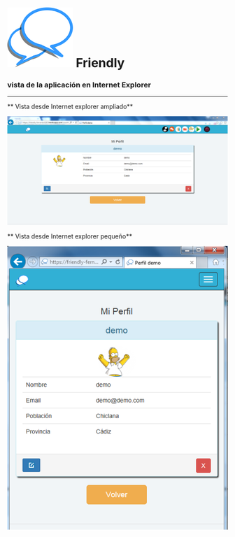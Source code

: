 ![Friendly](images/logo.png) **Friendly**
==================

### vista de la aplicación en Internet Explorer
-------------------------------------------


** Vista desde Internet explorer ampliado**

![explorer1](images/explorer1.PNG)

** Vista desde Internet explorer pequeño**

![explorer2](images/explorer2.PNG)
